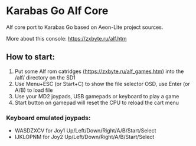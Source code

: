 # Karabas Go Alf Core

Alf core port to Karabas Go based on Aeon-Lite project sources.

More about this console: https://zxbyte.ru/alf.htm

## How to start:

1. Put some Alf rom catridges (https://zxbyte.ru/alf_games.htm) into the /alf/ directory on the SD1
2. Use Menu+ESC (or Start+C) to show the file selector OSD, use Enter (or A/B) to load file
3. Use your MD2 joypads, USB gamepads or keyboard to play a game
4. Start button on gamepad will reset the CPU to reload the cart menu

### Keyboard emulated joypads:

- WASDZXCV for Joy1 Up/Left/Down/Right/A/B/Start/Select
- IJKLOPNM for Joy2 Up/Left/Down/Right/A/B/Start/Select

